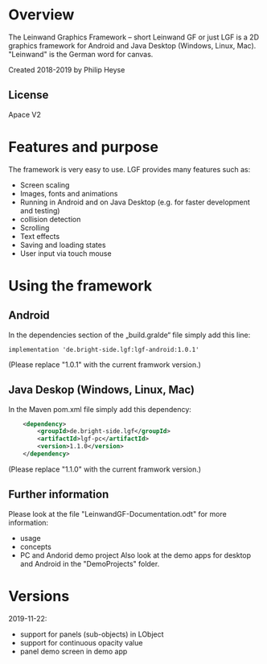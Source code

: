 # Overview
The Leinwand Graphics Framework – short Leinwand GF or just LGF is a 2D graphics framework for Android and Java Desktop (Windows, Linux, Mac).  "Leinwand" is the German word for canvas.

Created 2018-2019 by Philip Heyse

## License
Apace V2


# Features and purpose
The framework is very easy to use. LGF provides many features such as:
 - Screen scaling
 - Images, fonts and animations
 - Running in Android and on Java Desktop (e.g. for faster development and testing)
 - collision detection
 - Scrolling
 - Text effects
 - Saving and loading states
 - User input via touch mouse

# Using the framework
## Android
In the dependencies section of the „build.gralde“ file simply add this line:

```
implementation 'de.bright-side.lgf:lgf-android:1.0.1'
```
(Please replace "1.0.1" with the current framwork version.)


## Java Deskop (Windows, Linux, Mac)
In the Maven pom.xml file simply add this dependency:
```xml
	<dependency>
		<groupId>de.bright-side.lgf</groupId>
		<artifactId>lgf-pc</artifactId>
		<version>1.1.0</version>
	</dependency>
```
(Please replace "1.1.0" with the current framwork version.)


## Further information
Please look at the file "LeinwandGF-Documentation.odt" for more information:
 - usage
 - concepts
 - PC and Andorid demo project
Also look at the demo apps for desktop and Android in the "DemoProjects" folder.
 
# Versions
2019-11-22: 
 - support for panels (sub-objects) in LObject
 - support for continuous opacity value
 - panel demo screen in demo app